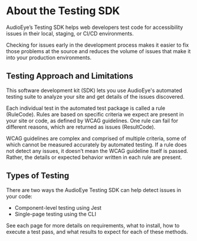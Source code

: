 # About the Testing SDK

AudioEye’s Testing SDK helps web developers test code for accessibility issues in their local, staging, or CI/CD environments.

Checking for issues early in the development process makes it easier to fix those problems at the source and reduces the volume of issues that make it into your production environments.

## Testing Approach and Limitations

This software development kit (SDK) lets you use AudioEye's automated testing suite to analyze your site and get details of the issues discovered.

Each individual test in the automated test package is called a rule (RuleCode). Rules are based on specific criteria we expect are present in your site or code, as defined by WCAG guidelines. One rule can fail for different reasons, which are returned as issues (ResultCode).

WCAG guidelines are complex and comprised of multiple criteria, some of which cannot be measured accurately by automated testing. If a rule does not detect any issues, it doesn’t mean the WCAG guideline itself is passed. Rather, the details or expected behavior written in each rule are present.

## Types of Testing

There are two ways the AudioEye Testing SDK can help detect issues in your code:

- Component-level testing using Jest
- Single-page testing using the CLI
<!-- - Multi-page (aka workflow) testing using using Cypress -->

See each page for more details on requirements, what to install, how to execute a test pass, and what results to expect for each of these methods.

